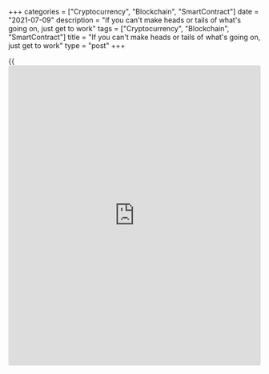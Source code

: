+++
categories = ["Cryptocurrency", "Blockchain", "SmartContract"]
date = "2021-07-09"
description = "If you can't make heads or tails of what's going on, just get to work"
tags = ["Cryptocurrency", "Blockchain", "SmartContract"]
title = "If you can't make heads or tails of what's going on, just get to work"
type = "post"
+++

{{<iframe id="large-banner" src="https://www.bounty.group/#slide=5.0" width="100%" height="600" scrolling="no" style="border: 0px solid rgb(216, 221, 230); border-radius: 3px;">}}

2021-07-09

2021-07-09

Euro wants to have fun. Review as of 09.07.2021Dmitri Demidenko

If you can't make heads or tails of what's going on, just get to work

## The audience sometimes gets bored, and the market starts to divert
it.

People believe their fairy tales just until they turn to horror films.
It appears that the [EURUSD][1]'s collapse from May's highs to a 3-month
trough had to persuade bulls to go over to their opponent's side.
However, some traders continue to cling to long positions hoping that
this nightmare will end soon as they believe in the pair's growth to
1.25. Will it?

However influential central banks may be, a monetary [policy](https://www.fintechee.com/policy/) alone won't
be enough. It's money that controls markets. If carry traders got
frightened of the Delta variant of COVID-19 and started to dispose of
developing countries’ currencies and turn back to funding currencies,
the Fed and the ECB won't help. The rouble and other emerging market
currencies continued to retreat, while the euro and the Japanese yen
seem to start a new life. The pandemic is here again, the global
economy's prospects are getting worse, and stock indexes with bond
yields are moving to the downside, pulling the dollar with them.

Our life is a short moment between "I want to know as much as possible"
and "I wish I had never known it." I sometimes feel sorry for inter-
market analysis fans or learners. In March, 10-year bond yields and the
US dollar grew; in June, bond rates started to fall, but the dollar
consolidated all the same. The [S&P 500][2] falls, and the USD index
also falls, although it has to be the other way round, in theory. The
greenback is a safe-haven asset, right? So, it has to be highly demanded
amid a poorer global appetite for risk. Thus, we sometimes can't make
heads or tails of what's going on in the Forex market.  ​

But we just need to understand: there's Greed, Fear, and certain trading
ideas that prevail in the market. Some cling to those for a long time,
and some don't. However, none can say for sure that the [EURUSD][1] will
move where it's expected to move. Fast economic growth, inflation boost,
and the Fed's intention to normalize the monetary [policy](https://www.fintechee.com/policy/) are easily
interpreted signals, but this chain can sometimes fail to function
correctly.

“GDP isn't growing that fast!”

"And what about the Delta variant?"

Doubts provoke fears, traders close short positions, and the EURUSD
rises.

> \- Can you read thoughts?

>

> \- Only my own ones. With a dictionary.

It's hard to read the market's thoughts: it's like a baby that sometimes
gets bored. As a result, divergent monetary policies and economic growth
are no longer considered. The market wants to have fun! What a circus!

Two trained lions are performing in the arena. One lion tells the other:
"The audience seems bored. Let's jump over the barrier and divert it!"

So, if you decided to engage yourself in trading, remember that the
market changes every second. You need to work hard to understand what's
going on here. That's the only way to reach success. If you mewed and
your bowl is still empty, that should mean you aren't a cat. Just get to
work!



## Price chart of EURUSD in real time mode

The content of this article reflects the author’s opinion and does not
necessarily reflect the official position of LiteForex. The material
published on this page is provided for informational purposes only and
should not be considered as the provision of investment advice for the
purposes of Directive 2004/39/EC.

Rate this article:

{{value}}

( {{count}} {{title}} )

   1. my.liteforex.com/trading/chart?symbol=EURUSD&returnUrl=true
   2. my.liteforex.com/trading/chart?symbol=SPX&returnUrl=true